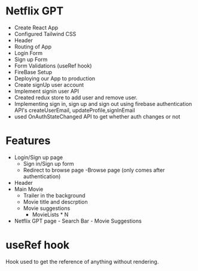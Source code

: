 # Netflix GPT

- Create React App
- Configured Tailwind CSS
- Header
- Routing of App
- Login Form
- Sign up Form
- Form Validations (useRef hook)
- FireBase Setup
- Deploying our App to production
- Create signUp user account
- Implement signin user API
- Created redux store to add user and remove user.
- Implementing sign in, sign up and sign out using firebase authentication API's createUserEmail, updateProfile,signInEmail
- used OnAuthStateChanged API to get whether auth changes or not

# Features

- Login/Sign up page
  - Sign in/Sign up form
  - Redirect to browse page
    -Browse page (only comes after authentication)
- Header
- Main Movie
  - Trailer in the background
  - Movie title and descrption
  - Movie suggestions
    - MovieLists \* N
- Netflix GPT page - Search Bar - Movie Suggestions

# useRef hook

Hook used to get the reference of anything without rendering.

